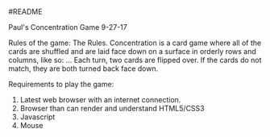 #README

Paul's Concentration Game
9-27-17

Rules of the game:
The Rules. Concentration is a card game where all of the cards are shuffled and are laid
face down on a surface in orderly rows and columns, like so: ...
Each turn, two cards are flipped over. If the cards do not match,
they are both turned back face down.

Requirements to play the game:
1. Latest web browser with an internet connection.
2. Browser than can render and understand HTML5/CSS3
3. Javascript
4. Mouse
